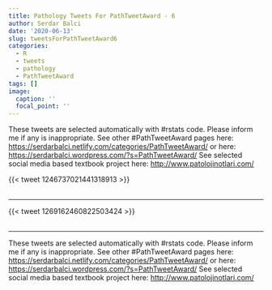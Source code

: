 ```yaml
---
title: Pathology Tweets For PathTweetAward - 6
author: Serdar Balci
date: '2020-06-13'
slug: tweetsForPathTweetAward6
categories:
  - R
  - tweets
  - pathology
  - PathTweetAward
tags: []
image:
  caption: ''
  focal_point: ''
---
```



These tweets are selected automatically with #rstats code. Please inform me if any is inappropriate.
See other #PathTweetAward pages here: https://serdarbalci.netlify.com/categories/PathTweetAward/  or here: https://serdarbalci.wordpress.com/?s=PathTweetAward/ 
See selected social media based textbook project here: http://www.patolojinotlari.com/

{{< tweet 1246737021441318913 >}}
<br>
<br>
<hr>
{{< tweet 1269162460822503424 >}}
<br>
<br>
<hr>


These tweets are selected automatically with #rstats code. Please inform me if any is inappropriate.
See other #PathTweetAward pages here: https://serdarbalci.netlify.com/categories/PathTweetAward/  or here: https://serdarbalci.wordpress.com/?s=PathTweetAward/ 
See selected social media based textbook project here: http://www.patolojinotlari.com/

